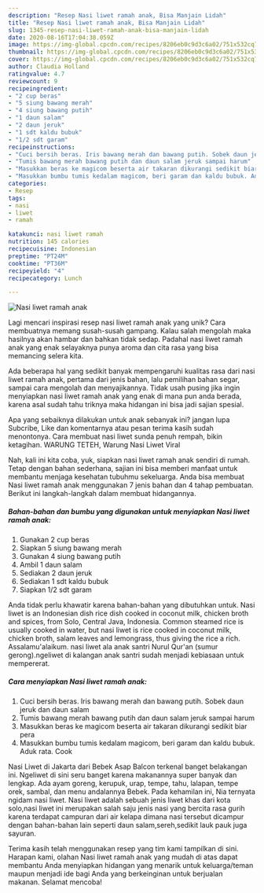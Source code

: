 ```yaml
---
description: "Resep Nasi liwet ramah anak, Bisa Manjain Lidah"
title: "Resep Nasi liwet ramah anak, Bisa Manjain Lidah"
slug: 1345-resep-nasi-liwet-ramah-anak-bisa-manjain-lidah
date: 2020-08-16T17:04:38.059Z
image: https://img-global.cpcdn.com/recipes/8206eb0c9d3c6a02/751x532cq70/nasi-liwet-ramah-anak-foto-resep-utama.jpg
thumbnail: https://img-global.cpcdn.com/recipes/8206eb0c9d3c6a02/751x532cq70/nasi-liwet-ramah-anak-foto-resep-utama.jpg
cover: https://img-global.cpcdn.com/recipes/8206eb0c9d3c6a02/751x532cq70/nasi-liwet-ramah-anak-foto-resep-utama.jpg
author: Claudia Holland
ratingvalue: 4.7
reviewcount: 9
recipeingredient:
- "2 cup beras"
- "5 siung bawang merah"
- "4 siung bawang putih"
- "1 daun salam"
- "2 daun jeruk"
- "1 sdt kaldu bubuk"
- "1/2 sdt garam"
recipeinstructions:
- "Cuci bersih beras. Iris bawang merah dan bawang putih. Sobek daun jeruk dan daun salam"
- "Tumis bawang merah bawang putih dan daun salam jeruk sampai harum"
- "Masukkan beras ke magicom beserta air takaran dikurangi sedikit biar pera"
- "Masukkan bumbu tumis kedalam magicom, beri garam dan kaldu bubuk. Aduk rata. Cook"
categories:
- Resep
tags:
- nasi
- liwet
- ramah

katakunci: nasi liwet ramah 
nutrition: 145 calories
recipecuisine: Indonesian
preptime: "PT24M"
cooktime: "PT36M"
recipeyield: "4"
recipecategory: Lunch

---
```



![Nasi liwet ramah anak](https://img-global.cpcdn.com/recipes/8206eb0c9d3c6a02/751x532cq70/nasi-liwet-ramah-anak-foto-resep-utama.jpg)

Lagi mencari inspirasi resep nasi liwet ramah anak yang unik? Cara membuatnya memang susah-susah gampang. Kalau salah mengolah maka hasilnya akan hambar dan bahkan tidak sedap. Padahal nasi liwet ramah anak yang enak selayaknya punya aroma dan cita rasa yang bisa memancing selera kita.

Ada beberapa hal yang sedikit banyak mempengaruhi kualitas rasa dari nasi liwet ramah anak, pertama dari jenis bahan, lalu pemilihan bahan segar, sampai cara mengolah dan menyajikannya. Tidak usah pusing jika ingin menyiapkan nasi liwet ramah anak yang enak di mana pun anda berada, karena asal sudah tahu triknya maka hidangan ini bisa jadi sajian spesial.

Apa yang sebaiknya dilakukan untuk anak sebanyak ini? jangan lupa Subcribe, Like dan komentarnya atau pesan terima kasih sudah menontonya. Cara membuat nasi liwet sunda penuh rempah, bikin ketagihan. WARUNG TETEH, Warung Nasi Liwet Viral


Nah, kali ini kita coba, yuk, siapkan nasi liwet ramah anak sendiri di rumah. Tetap dengan bahan sederhana, sajian ini bisa memberi manfaat untuk membantu menjaga kesehatan tubuhmu sekeluarga. Anda bisa membuat Nasi liwet ramah anak menggunakan 7 jenis bahan dan 4 tahap pembuatan. Berikut ini langkah-langkah dalam membuat hidangannya.

<!--inarticleads1-->

##### Bahan-bahan dan bumbu yang digunakan untuk menyiapkan Nasi liwet ramah anak:

1. Gunakan 2 cup beras
1. Siapkan 5 siung bawang merah
1. Gunakan 4 siung bawang putih
1. Ambil 1 daun salam
1. Sediakan 2 daun jeruk
1. Sediakan 1 sdt kaldu bubuk
1. Siapkan 1/2 sdt garam


Anda tidak perlu khawatir karena bahan-bahan yang dibutuhkan untuk. Nasi liwet is an Indonesian dish rice dish cooked in coconut milk, chicken broth and spices, from Solo, Central Java, Indonesia. Common steamed rice is usually cooked in water, but nasi liwet is rice cooked in coconut milk, chicken broth, salam leaves and lemongrass, thus giving the rice a rich. Assalamu&#39;alaikum. nasi liwet ala anak santri Nurul Qur&#39;an (sumur gerong).ngeliwet di kalangan anak santri sudah menjadi kebiasaan untuk mempererat. 

<!--inarticleads2-->

##### Cara menyiapkan Nasi liwet ramah anak:

1. Cuci bersih beras. Iris bawang merah dan bawang putih. Sobek daun jeruk dan daun salam
1. Tumis bawang merah bawang putih dan daun salam jeruk sampai harum
1. Masukkan beras ke magicom beserta air takaran dikurangi sedikit biar pera
1. Masukkan bumbu tumis kedalam magicom, beri garam dan kaldu bubuk. Aduk rata. Cook


Nasi Liwet di Jakarta dari Bebek Asap Balcon terkenal banget belakangan ini. Ngeliwet di sini seru banget karena makanannya super banyak dan lengkap. Ada ayam goreng, kerupuk, urap, tempe, tahu, lalapan, tempe orek, sambal, dan menu andalannya Bebek. Pada kehamilan ini, Nia ternyata ngidam nasi liwet. Nasi liwet adalah sebuah jenis liwet khas dari kota solo,nasi liwet ini merupakan salah saju jenis nasi yang bercita rasa gurih karena terdapat campuran dari air kelapa dimana nasi tersebut dicampur dengan bahan-bahan lain seperti daun salam,sereh,sedikit lauk pauk juga sayuran. 

Terima kasih telah menggunakan resep yang tim kami tampilkan di sini. Harapan kami, olahan Nasi liwet ramah anak yang mudah di atas dapat membantu Anda menyiapkan hidangan yang menarik untuk keluarga/teman maupun menjadi ide bagi Anda yang berkeinginan untuk berjualan makanan. Selamat mencoba!
